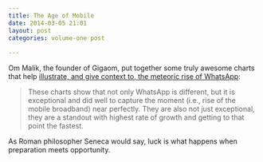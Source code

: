 ```yaml
---
title: The Age of Mobile
date: 2014-03-05 21:01
layout: post
categories: volume-one post
  
---
```



Om Malik, the founder of Gigaom, put together some truly awesome charts that help [illustrate, and give context to, the meteoric rise of WhatsApp](http://om.co/2014/03/03/whatsapp-vs-facebook/):

> These charts show that not only WhatsApp is different, but it is exceptional and did well to capture the moment (i.e., rise of the mobile broadband) near perfectly. They are also not just exceptional, they are a standout with highest rate of growth and getting to that point the fastest.

As Roman philosopher Seneca would say, luck is what happens when preparation meets opportunity. 
